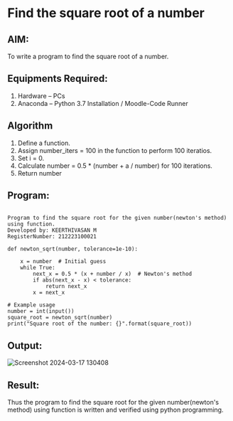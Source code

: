 # Find the square root of a number

## AIM:
To write a program to find the square root of a number.

## Equipments Required:
1. Hardware – PCs
2. Anaconda – Python 3.7 Installation / Moodle-Code Runner

## Algorithm
1. Define a function.
2. Assign number_iters = 100 in the function to perform 100 iteratios.
3. Set i = 0.
4. Calculate  number = 0.5 * (number + a / number) for 100 iterations.
5. Return number

## Program:
```

Program to find the square root for the given number(newton's method) using function.
Developed by: KEERTHIVASAN M
RegisterNumber: 212223100021 

def newton_sqrt(number, tolerance=1e-10):

    x = number  # Initial guess
    while True:
        next_x = 0.5 * (x + number / x)  # Newton's method
        if abs(next_x - x) < tolerance:
            return next_x
        x = next_x

# Example usage
number = int(input())
square_root = newton_sqrt(number)
print("Square root of the number: {}".format(square_root))

```

## Output:

![Screenshot 2024-03-17 130408](https://github.com/rdxkeerthi/Square-root-of-a-number/assets/147473120/3500018e-6963-4d9f-a92c-19d3cf8d616f)


## Result:
Thus the program to find the square root for the given number(newton's method) using function is written and verified using python programming.
